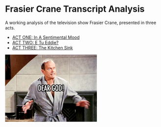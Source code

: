 # Frasier Crane Transcript Analysis

A working analysis of the television show Frasier Crane, presented in three
acts.

* [ACT ONE: In A Sentimental Mood](analysis/actI.md)
* [ACT TWO: E Tu Eddie?](analysis/actII.md)
* [ACT THREE: The Kitchen Sink](#)

![](images/shocked.gif)
